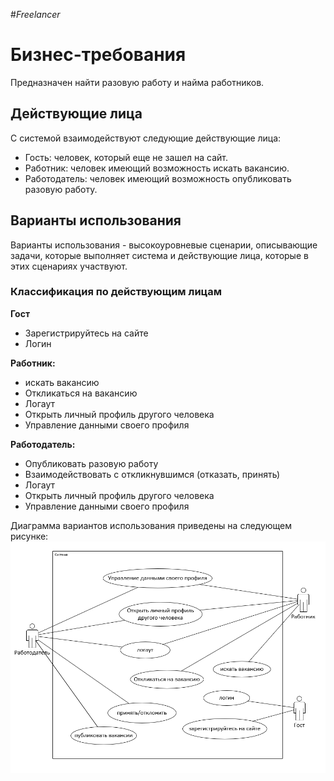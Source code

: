 #_Freelancer_

# Бизнес-требования

Предназначен найти разовую работу и найма работников.

## Действующие лица

С системой взаимодействуют следующие действующие лица:

- Гость: человек, который еще не зашел на сайт.
- Работник: человек имеющий возможность искать вакансию.
- Работодатель: человек имеющий возможность опубликовать разовую работу.

## Варианты использования

Варианты использования - высокоуровневые сценарии, описывающие задачи, которые выполняет система и действующие лица, которые в этих сценариях участвуют.

### Классификация по действующим лицам

**Гост**

- Зарегистрируйтесь на сайте
- Логин

**Работник:**

- искать вакансию
- Oткликаться на вакансию
- Логаут
- Открыть личный профиль другого человека
- Управление данными своего профиля

**Работодатель:**

- Опубликовать разовую работу
- Взаимодействовать с откликнувшимся (отказать, принять)
- Логаут
- Открыть личный профиль другого человека
- Управление данными своего профиля

Диаграмма вариантов использования приведены на следующем рисунке:
![Alt text](usecase1.PNG)
